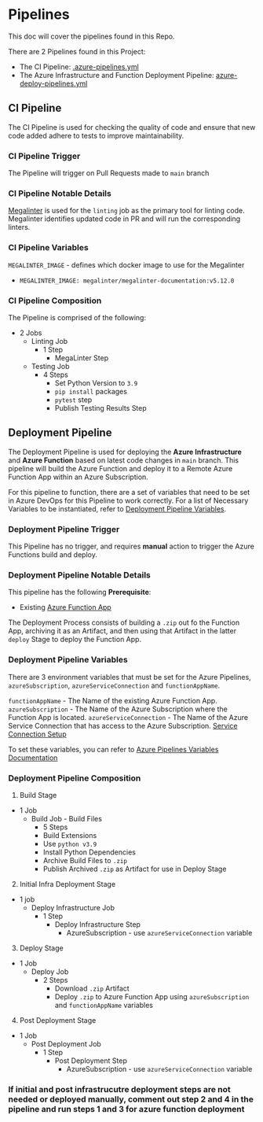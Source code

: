 # Pipelines

This doc will cover the pipelines found in this Repo.

There are 2 Pipelines found in this Project:

- The CI Pipeline: [.azure-pipelines.yml](../.azure-pipelines.yml)
- The Azure Infrastructure and Function Deployment Pipeline: [azure-deploy-pipelines.yml](../azure-deploy-pipelines.yml)

## CI Pipeline

The CI Pipeline is used for checking the quality of code and ensure that new code added adhere to tests to improve maintainability.

### CI Pipeline Trigger

The Pipeline will trigger on Pull Requests made to `main` branch

### CI Pipeline Notable Details

[Megalinter](https://oxsecurity.github.io/megalinter/) is used for the `linting` job as the primary tool for linting code. Megalinter identifies updated code in PR and will run the corresponding linters.

### CI Pipeline Variables

`MEGALINTER_IMAGE` - defines which docker image to use for the Megalinter

- `MEGALINTER_IMAGE: megalinter/megalinter-documentation:v5.12.0`

### CI Pipeline Composition

The Pipeline is comprised of the following:

- 2 Jobs
  - Linting Job
    - 1 Step
      - MegaLinter Step
  - Testing Job
    - 4 Steps
      - Set Python Version to `3.9`
      - `pip install` packages
      - `pytest` step
      - Publish Testing Results Step

## Deployment Pipeline

The Deployment Pipeline is used for deploying the **Azure Infrastructure** and **Azure Function** based on latest code changes in `main` branch. This pipeline will build the Azure Function and deploy it to a Remote Azure Function App within an Azure Subscription.

For this pipeline to function, there are a set of variables that need to be set in Azure DevOps for this Pipeline to work correctly. For a list of Necessary Variables to be instantiated, refer to [Deployment Pipeline Variables](#deployment-pipeline-variables).

### Deployment Pipeline Trigger

This Pipeline has no trigger, and requires **manual** action to trigger the Azure Functions build and deploy.

### Deployment Pipeline Notable Details

This pipeline has the following **Prerequisite**:

- Existing [Azure Function App](https://learn.microsoft.com/en-us/azure/azure-functions/functions-how-to-use-azure-function-app-settings?tabs=portal)

The Deployment Process consists of building a `.zip` out fo the Function App, archiving it as an Artifact, and then using that Artifact in the latter `deploy` Stage to deploy the Function App.

### Deployment Pipeline Variables

There are 3 environment variables that must be set for the Azure Pipelines, `azureSubscription`, `azureServiceConnection` and `functionAppName`.

`functionAppName` - The Name of the existing Azure Function App.
`azureSubscription` - The Name of the Azure Subscription where the Function App is located.
`azureServiceConnection` - The Name of the Azure Service Connection that has access to the Azure Subscription. [Service Connection Setup](https://learn.microsoft.com/en-us/azure/devops/pipelines/library/service-endpoints?view=azure-devops&tabs=yaml)

To set these variables, you can refer to [Azure Pipelines Variables Documentation](https://learn.microsoft.com/en-us/azure/devops/pipelines/process/variables?view=azure-devops&tabs=yaml%2Cbatch)

### Deployment Pipeline Composition

1. Build Stage

- 1 Job
  - Build Job - Build Files
    - 5 Steps
    - Build Extensions
    - Use `python v3.9`
    - Install Python Dependencies
    - Archive Build Files to `.zip`
    - Publish Archived `.zip` as Artifact for use in Deploy Stage

2. Initial Infra Deployment Stage

- 1 job
  - Deploy Infrastructure Job
    - 1 Step
      - Deploy Infrastructure Step
        - AzureSubscription - use `azureServiceConnection` variable

3. Deploy Stage

- 1 Job
  - Deploy Job
    - 2 Steps
      - Download `.zip` Artifact
      - Deploy `.zip` to Azure Function App using `azureSubscription` and `functionAppName` variables

4. Post Deployment Stage

- 1 Job
  - Post Deployment Job
    - 1 Step
      - Post Deployment Step
        - AzureSubscription - use `azureServiceConnection` variable


### If initial and post infrastrucutre deployment steps are not needed or deployed manually, comment out step 2 and 4 in the pipeline and run steps 1 and 3 for azure function deployment
